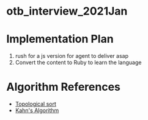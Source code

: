 # otb_interview_2021Jan

# Implementation Plan

1. rush for a js version for agent to deliver asap
1. Convert the content to Ruby to learn the language

# Algorithm References

- [Topological sort](https://en.wikipedia.org/wiki/Topological_sorting)
- [Kahn's Algorithm](https://www.educative.io/edpresso/what-is-topological-sort)